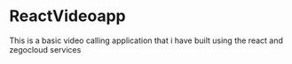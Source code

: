 # ReactVideoapp
This is a basic video calling application that i have built using the react and zegocloud services
